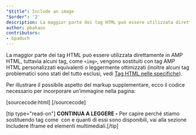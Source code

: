 ```yaml
---
"$title": Include an image
"$order": '2'
description: La maggior parte dei tag HTML può essere utilizzata direttamente in AMP HTML, ma alcuni tag, come il tag <img>, vengono sostituiti con tag AMP HTML equivalenti o leggermente migliorati
author: pbakaus
contributors:
- bpaduch
---
```


La maggior parte dei tag HTML può essere utilizzata direttamente in AMP HTML, tuttavia alcuni tag, come `<img>`, vengono sostituiti con tag AMP HTML personalizzati equivalenti o leggermente ottimizzati (inoltre alcuni tag problematici sono stati del tutto esclusi, vedi [Tag HTML nelle specifiche](../../../../documentation/guides-and-tutorials/learn/spec/amphtml.md)).

Per illustrare il possibile aspetto del markup supplementare, ecco il codice necessario per incorporare un’immagine nella pagina:

[sourcecode:html]
<amp-img src="welcome.jpg" alt="Welcome" height="400" width="800"></amp-img>
[/sourcecode]

[tip type="read-on"] <strong>CONTINUA A LEGGERE -</strong> Per capire perché stiamo sostituendo tag come <code><img></code> con <a><code><amp-img></code></a> e quanti di essi sono disponibili, vai alla sezione <a>Includere Iframe ed elementi multimediali</a>.[/tip]
